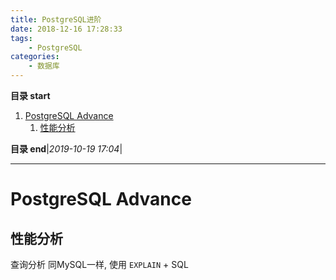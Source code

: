 ```yaml
---
title: PostgreSQL进阶
date: 2018-12-16 17:28:33
tags: 
    - PostgreSQL
categories: 
    - 数据库
---
```


**目录 start**
 
1. [PostgreSQL Advance](#postgresql-advance)
    1. [性能分析](#性能分析)

**目录 end**|_2019-10-19 17:04_|
****************************************
# PostgreSQL Advance


## 性能分析

查询分析 同MySQL一样, 使用 `EXPLAIN` + SQL


